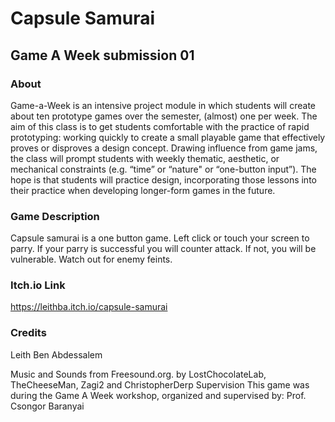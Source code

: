 # Capsule Samurai
## Game A Week submission 01

### About
Game-a-Week is an intensive project module in which students will create about ten prototype games over the semester, (almost) one per week. The aim of this class is to get students comfortable with the practice of rapid prototyping: working quickly to create a small playable game that effectively proves or disproves a design concept. Drawing influence from game jams, the class will prompt students with weekly thematic, aesthetic, or mechanical constraints (e.g. “time” or “nature" or “one-button input”). The hope is that students will practice design, incorporating those lessons into their practice when developing longer-form games in the future.

### Game Description
Capsule samurai is a one button game. Left click or touch your screen to parry. If your parry is successful you will counter attack. If not, you will be vulnerable.
Watch out for enemy feints.

### Itch.io Link
https://leithba.itch.io/capsule-samurai

### Credits
Leith Ben Abdessalem

Music and Sounds from Freesound.org. by LostChocolateLab, TheCheeseMan​, Zagi2 and ChristopherDerp​​
Supervision
This game was during the Game A Week workshop, organized and supervised by: Prof. Csongor Baranyai 
